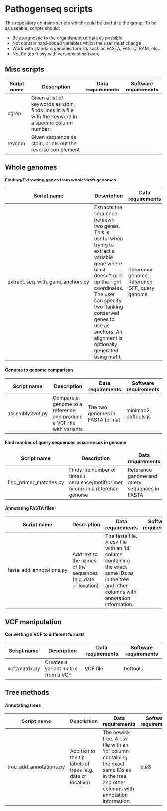 # Pathogenseq scripts

This repository contains scripts which could be useful to the group.
To be as useable, scripts should:
* Be as agnostic to the organism/input data as possible
* Not contain hard-coded variables which the user must change
* Work with standard genomic formats such as FASTA, FASTQ, BAM, etc..
* Not be too fussy with versions of software

## Misc scripts

|  Script name |  Description | Data requirements | Software requirements |
|--------------|--------------|-------------------|-----------------------|
| cgrep    | Given a list of keywords as stdin, finds lines in a file with the keyword in a specific column number. |  | |
| revcom    | Given sequence as stdin, prints out the reverse complement |  | |


## Whole genomes
#### Finding/Extracting genes from whole/draft genomes

|  Script name |  Description | Data requirements | Software requirements |
|--------------|--------------|-------------------|-----------------------|
| extract_seq_with_gene_anchors.py    | Extracts the sequence beteewn two genes. This is useful when trying to extract a variable gene where blast doesn't pick up the right coordinates. The user can specify two flanking conserved genes to use as anchors. An alignment is optionally generated using mafft. | Reference genome, Reference GFF, query genome | biopython, blast, samtools, mafft                    |

#### Genome to genome comparison

|  Script name |  Description | Data requirements | Software requirements |
|--------------|--------------|-------------------|-----------------------|
| assembly2vcf.py | Compare a genome to a reference and produce a VCF file with variants | The two genomes in FASTA format | minimap2, paftools.js |

#### Find number of query sequences occurrences in genome
|  Script name |  Description | Data requirements | Software requirements |
|--------------|--------------|-------------------|-----------------------|
| find_primer_matches.py | Finds the number of times a sequence/motif/primer occurs in a reference genome | Reference genome and query sequences in FASTA | fuzznuc from the emboss package |

#### Annotating FASTA files
|  Script name |  Description | Data requirements | Software requirements |
|--------------|--------------|-------------------|-----------------------|
| fasta_add_annotations.py | Add text to the names of the sequences (e.g. date or location) | The fasta file. A csv file with an 'id' column containing the exact same IDs as in the tree and other columns with annotation information. |  |

## VCF manipulation
#### Converting a VCF to different formats
|  Script name |  Description | Data requirements | Software requirements |
|--------------|--------------|-------------------|-----------------------|
| vcf2matrix.py | Creates a variant matrix from a VCF | VCF file | bcftools |

## Tree methods
#### Annotating trees
|  Script name |  Description | Data requirements | Software requirements |
|--------------|--------------|-------------------|-----------------------|
| tree_add_annotations.py | Add text to the tip labels of trees (e.g. date or location) | The newick tree. A csv file with an 'id' column containing the exact same IDs as in the tree and other columns with annotation information. | ete3 |
